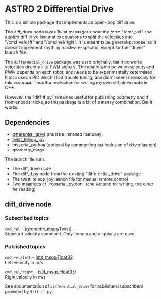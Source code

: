 # ASTRO 2 Differential Drive

This is a simple package that implements an open-loop diff drive. 

The diff_drive node takes Twist messages under the topic "/cmd_vel" and applies diff drive kinematics equations to split the velocities into "/cmd_vel/left" and "/cmd_vel/right". It is meant to be general-purpose, so it doesn't implement anything hardware-specific, except for the "driver" launch file.

The `differential_drive` package was used originally, but it converts velocities directly into PWM signals. The relationship between velocity and PWM depends on each robot, and needs to be experimentally determined. It also uses a PID which I had trouble tuning, and didn't seem necessary for this use case. Thus the motivation for writing my own diff_drive node in C++. 

However, the "diff_tf.py" remained useful for publishing odometry and tf from encoder ticks, so this package is a bit of a messy combination. But it works.

## Dependencies

* [differential_drive](http://wiki.ros.org/differential_drive) (must be installed manually)
* [twist_teleop_joy](http://wiki.ros.org/teleop_twist_joy)
* rosserial_python (optional by commenting out inclusion of driver.launch)
* geometry_msgs

The launch file runs:

* The diff_drive node 
* The diff_tf.py node from the existing "differential_drive" package
* The twist_teleop_joy launch file for manual remote control
* Two instances of "rosserial_python" (one Arduino for writing, the other for reading)

## diff_drive node

### Subscribed topics
`cmd_vel` - ([geometry_msgs/Twist](http://docs.ros.org/api/geometry_msgs/html/msg/Twist.html))  
    Standard velocity command. Only linear.x and angular.z are used.

### Published topics
`cmd_vel/left` - ([std_msgs/Float32](http://docs.ros.org/jade/api/std_msgs/html/msg/Float32.html))  
    Left velocity in m/s

`cmd_vel/right` - ([std_msgs/Float32](http://docs.ros.org/jade/api/std_msgs/html/msg/Float32.html))  
    Right velocity in m/s

See documentation of `differential_drive` for publishers/subscribers provided by `diff_tf.py`.
